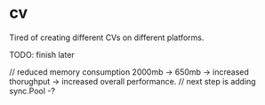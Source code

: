 # cv
Tired of creating different CVs on different platforms.

TODO: finish later

// reduced memory consumption 2000mb -> 650mb -> increased thorughput -> increased overall performance.
// next step is adding sync.Pool -?
